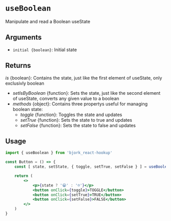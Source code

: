 # `useBoolean`
Manipulate and read a Boolean useState

## Arguments
- `initial {boolean}`: Initial state

## Returns
_is_ {boolean}: Contains the state, just like the first element of useState, only exclusivly boolean  
* _setIsByBoolean_ {function}: Sets the state, just like the second element of useState, converts any given value to a boolean
* _methods_ {object}: Contains three propertys useful for managing boolean state:
	* _toggle_ {function}: Toggles the state and updates
	* _setTrue_ {function}:	Sets the state to true and updates
	* _setFalse_ {function}: Sets the state to false and updates

## Usage
```jsx
import { useBoolean } from 'bjork_react-hookup'

const Button = () => {
	const [ state, setState, { toggle, setTrue, setFalse } ] = useBoolean(false)

	return (
		<>
			<p>{state ? '😁' : '☹️'}</p>
			<button onClick={toggle}>TOGGLE</button>
			<button onClick={setTrue}>TRUE</button>
			<button onClick={setFalse}>FALSE</button>
		</>
	)
}
```
